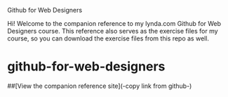 
Github for Web Designers

Hi! Welcome to the companion reference to my lynda.com Github for Web Designers course. This reference also serves as the exercise files for my course, so you can download the exercise files from this repo as well.

# github-for-web-designers

##[View the companion reference site](-copy link from github-)
